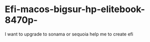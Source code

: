 # Efi-macos-bigsur-hp-elitebook-8470p-
I want to upgrade to sonama or sequoia help me to create efi
